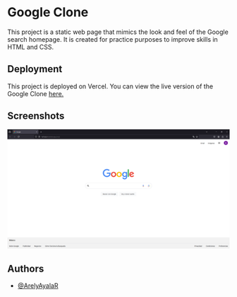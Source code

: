 # Google Clone

This project is a static web page that mimics the look and feel of the Google search homepage. It is created for practice purposes to improve skills in HTML and CSS.

## Deployment

This project is deployed on Vercel. You can view the live version of the Google Clone [here.](https://google-clone-omega-five.vercel.app/)

## Screenshots

![](assets/readme/1.png)

## Authors

- [@ArelyAyalaR](https://github.com/ArelyAyalaR)
